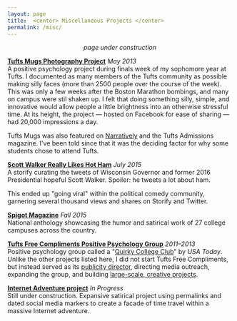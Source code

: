 ```yaml
---
layout: page
title:  <center> Miscellaneous Projects </center>
permalink: /misc/
---
```


<center><i>page under construction</i></center>

**[Tufts Mugs Photography Project](http://www.facebook.com/tuftsmugs)**  *May 2013*   
A positive psychology project during finals week of my sophomore year at Tufts. I documented as many members of the Tufts community as possible making silly faces (more than 2500 people over the course of the week). This was only a few weeks after the Boston Marathon bombings, and many on campus were stil shaken up. I felt that doing something silly, simple, and innovative would allow people a little brightness into an otherwise stressful time. At its height, the project — hosted on Facebook for ease of sharing — had 20,000 impressions a day.

Tufts Mugs was also featured on [Narratively](http://narrative.ly/stories/wipe-that-final-off-your-face/) and the Tufts Admissions magazine. I've been told since that it was the deciding factor for why some students chose to attend Tufts.  

  
**[Scott Walker Really Likes Hot Ham](https://storify.com/GrahamStarr/scott-walker-really-likes-hot-ham)**  *July 2015*  
A storify curating the tweets of Wisconsin Governor and former 2016 Presidential hopeful Scott Walker. Spoiler: he tweets a lot about ham.

This ended up "going viral" within the political comedy community, garnering several thousand views and shares on Storify and Twitter.  

  
**[Spigot Magazine](http://www.spigotmag.com/)**  *Fall 2015*  
National anthology showcasing the humor and satirical work of 27 college campuses across the country.  
  
   
**[Tufts Free Compliments Positive Psychology Group](https://www.facebook.com/tuftsfreecompliments/)**  *2011–2013*  
Positive psychology group called a "[Quirky College Club](http://college.usatoday.com/2012/11/19/6-quirky-college-clubs/)" by *USA Today*. Unlike the other projects listed here, I did not start Tufts Free Compliments, but instead served as its [publicity director](http://tuftsdaily.com/news/2012/11/30/tufts-free-compliments-helps-promote-positive-psychology-on-facebook/), directing media outreach, expanding the group, and building [large-scale, creative projects](http://i.imgur.com/TrAS0BO.jpg).  

  
**[Internet Adventure project](http://portfolio.gstarr.me/)**   *In Progress*  
Still under construction. Expansive satirical project using permalinks and dated social media markers to create a facade of time travel within a massive Internet adventure.  


